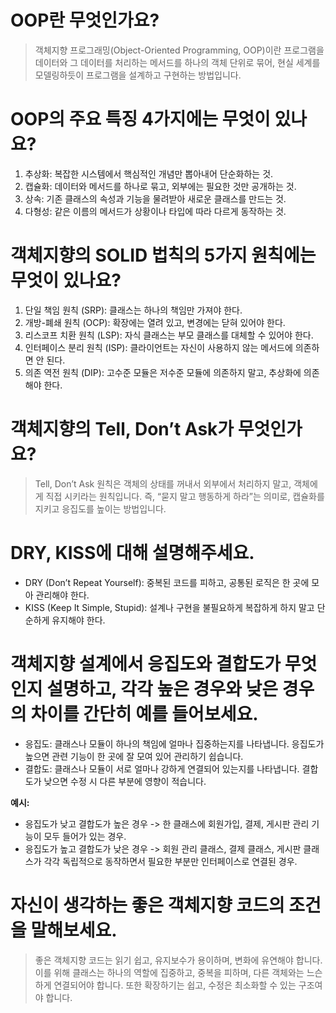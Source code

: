 # OOP란 무엇인가요?

> 객체지향 프로그래밍(Object-Oriented Programming, OOP)이란 프로그램을 데이터와 그 데이터를 처리하는 메서드를 하나의 객체 단위로 묶어, 현실 세계를 모델링하듯이 프로그램을 설계하고 구현하는 방법입니다.

# OOP의 주요 특징 4가지에는 무엇이 있나요?

1.	추상화: 복잡한 시스템에서 핵심적인 개념만 뽑아내어 단순화하는 것.
2.	캡슐화: 데이터와 메서드를 하나로 묶고, 외부에는 필요한 것만 공개하는 것.
3.	상속: 기존 클래스의 속성과 기능을 물려받아 새로운 클래스를 만드는 것.
4.	다형성: 같은 이름의 메서드가 상황이나 타입에 따라 다르게 동작하는 것.

# 객체지향의 SOLID 법칙의 5가지 원칙에는 무엇이 있나요?

1.	단일 책임 원칙 (SRP): 클래스는 하나의 책임만 가져야 한다.
2.	개방-폐쇄 원칙 (OCP): 확장에는 열려 있고, 변경에는 닫혀 있어야 한다.
3.	리스코프 치환 원칙 (LSP): 자식 클래스는 부모 클래스를 대체할 수 있어야 한다.
4.	인터페이스 분리 원칙 (ISP): 클라이언트는 자신이 사용하지 않는 메서드에 의존하면 안 된다.
5.	의존 역전 원칙 (DIP): 고수준 모듈은 저수준 모듈에 의존하지 말고, 추상화에 의존해야 한다.

# 객체지향의 Tell, Don’t Ask가 무엇인가요?

> Tell, Don’t Ask 원칙은 객체의 상태를 꺼내서 외부에서 처리하지 말고, 객체에게 직접 시키라는 원칙입니다. 즉, “묻지 말고 행동하게 하라”는 의미로, 캡슐화를 지키고 응집도를 높이는 방법입니다.

# DRY, KISS에 대해 설명해주세요.

- DRY (Don’t Repeat Yourself): 중복된 코드를 피하고, 공통된 로직은 한 곳에 모아 관리해야 한다.
- KISS (Keep It Simple, Stupid): 설계나 구현을 불필요하게 복잡하게 하지 말고 단순하게 유지해야 한다.

# 객체지향 설계에서 응집도와 결합도가 무엇인지 설명하고, 각각 높은 경우와 낮은 경우의 차이를 간단히 예를 들어보세요.

- 응집도: 클래스나 모듈이 하나의 책임에 얼마나 집중하는지를 나타냅니다. 응집도가 높으면 관련 기능이 한 곳에 잘 모여 있어 관리하기 쉽습니다.
- 결합도: 클래스나 모듈이 서로 얼마나 강하게 연결되어 있는지를 나타냅니다. 결합도가 낮으면 수정 시 다른 부분에 영향이 적습니다.

**예시:**
- 응집도가 낮고 결합도가 높은 경우 -> 한 클래스에 회원가입, 결제, 게시판 관리 기능이 모두 들어가 있는 경우.
- 응집도가 높고 결합도가 낮은 경우 -> 회원 관리 클래스, 결제 클래스, 게시판 클래스가 각각 독립적으로 동작하면서 필요한 부분만 인터페이스로 연결된 경우.

# 자신이 생각하는 좋은 객체지향 코드의 조건을 말해보세요.

> 좋은 객체지향 코드는 읽기 쉽고, 유지보수가 용이하며, 변화에 유연해야 합니다. 이를 위해 클래스는 하나의 역할에 집중하고, 중복을 피하며, 다른 객체와는 느슨하게 연결되어야 합니다. 또한 확장하기는 쉽고, 수정은 최소화할 수 있는 구조여야 합니다.
